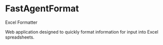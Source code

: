 # FastAgentFormat
Excel Formatter

Web application designed to quickly format information for input into Excel spreadsheets.
